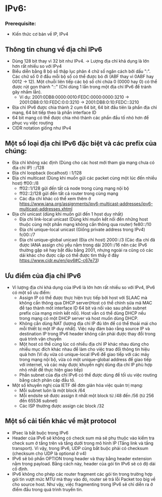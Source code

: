 # IPv6:
### Prerequisite: 
- Kiến thức cơ bản về IP, IPv4
## Thông tin chung về địa chỉ IPv6
- Dùng 128 bit thay vì 32 bit như IPv4. -> Lượng địa chỉ khả dụng là lớn hơn rất nhiều so với IPv4
- Biểu diễn bằng 8 bộ số thập lục phân 4 chữ số ngăn cách bởi dấu ":". Các chữ số 0 ở đầu mỗi bộ số có thể được bỏ đi (ABF thay vì 0ABF hay 0012 -> 12). Một chuỗi liên tiếp các bộ số chỉ chứa 0 (0000 hay 0) có thể được rút gọn thành "::" (Chỉ dùng 1 lần trong một địa chỉ IPv6 để tránh gây nhầm lẫn).
  - Ví dụ: 2001:0DB8:0000:0010:FEDC:0000:0000:3210 -> 2001:DB8:0:10:FEDC:0:0:3210 -> 2001:DB8:0:10:FEDC::3210 
- Địa chỉ IPv6 được chia thành 2 cụm 64 bit, 64 bit đầu tiên là phần địa chỉ mạng, 64 bit tiếp theo là phần interface ID 
- 64 bit mạng có thể được chia nhỏ thành các phần đầu tố nhỏ hơn để phục vụ việc routing
- CIDR notation giống như IPv4
 
## Một số loại địa chỉ IPv6 đặc biệt và các prefix của chúng:
  - Địa chỉ không xác định (Dùng cho các host mới tham gia mạng chưa có địa chỉ IP) ::/128 
  - Địa chỉ loopback (localhost) ::1/128
  - Địa chỉ multicast (Dùng khi muốn gửi các packet cùng một lúc đến nhiều host) ff00::/8
    - ff02::1/128 gửi đến tất cả node trong cùng mạng nội bộ
    - ff02::2/128 gửi đến tất cả router trong cùng mạng 
    - Các địa chỉ khác có thể xem thêm ở https://www.iana.org/assignments/ipv6-multicast-addresses/ipv6-multicast-addresses.xhtml	
  - Địa chỉ unicast (dùng khi muốn gửi đến 1 host duy nhất)
    - Địa chỉ link-local unicast (Dùng khi muốn kết nối đến những host thuộc cùng một phần mạng không cần thông qua router) fe80::/10
    - Địa chỉ unique-local unicast (Giống private address trong IPv4) fc00::/7
    - Địa chỉ unique-global unicast (Địa chỉ host) 2000::/3 (Các địa chỉ đã được IANA assign chủ yếu nằm trong dải 2001::/16 nên các IPv6 thường gặp sẽ hay bắt đầu bằng 2001, nhưng ngoài ra cũng có các dải khác cho được cấp có thể được tìm thấy ở đây https://www.cidr.eu/en/ipv6#C-c67e73)
  
## Ưu điểm của địa chỉ IPv6
- Vì lượng địa chỉ khả dụng của IPv6 là lớn hơn rất nhiều so với IPv4, IPv6 có một số ưu điểm:
  - Assign IP có thể được thực hiện trực tiếp bởi host với SLAAC mà không cần thông qua DHCP server(Host có thể chỉnh sửa mã MAC để tạo thành môt interface ID 64 bit và nối vào sau phần subnet prefix của mạng mình kết nối). Host vẫn có thể dùng DHCP nếu trong mạng có một DHCP server và host muốn dùng DHCP.
  - Không cần dùng NAT (lượng địa chỉ IP đủ lớn để có thể thoải mái cho mỗi thiết bị một IP duy nhất). Việc này đảm bảo rằng source IP và destination IP trong IPv6 header không cần phải được thay đổi trong quá trình vận chuyển
  - Một host có thể cùng lúc có nhiều địa chỉ IP khác nhau dùng cho nhiều mục đích khác nhau để làm cho việc trao đổi thông tin hiệu quả hơn (Ví dụ vừa có unique-local IPv6 để giao tiếp với các máy trong mạng nội bộ, vừa có một unique-global address để giao tiếp với internet, và các máy được khuyến nghị dùng địa chỉ IP phù hợp nhỏ nhất để thực hiện giao tiếp)
  - Phần subnet của địa chỉ IPv6 có thể được dùng để tối ưu việc routing bằng cách phân cáp đầu tố. 
- Một số khuyến nghị của IETF để đơn giản hóa việc quản trị mạng:
  - Mỗi subnet luôn là một block /64
  - Mỗi endsite sẽ được assign ít nhất một block từ /48 đến /56 (từ 256 đến 65536 subnet)
  - Các ISP thường được assign các block /32

## Một số cải tiến khác về mặt protocol
- IPsec là bắt buộc trong IPv6
- Header của IPv6 sẽ không có check sum mà sẽ phụ thuộc vào kiểm tra check sum ở tầng trên và tầng dưới trong mô hình IP (Tầng link và tầng transport). Vì vậy, trong IPv6, UDP cũng bắt buộc phải có checksum (checksum cho UDP là optional ở v4)
- IPv6 sẽ bỏ phần OPTION trong header và thay bằng header extension nằm trong payload. Bằng cách này, header của gói tin IPv6 sẽ có độ dài cố định.
- IPv6 không cho phép các router fragment các gói tin trong trường hợp gói tin vượt mức MTU mà thay vào đó, router sẽ trả lỗi Packet too big về cho source host. Như vậy, việc fragmenting trong IPv6 sẽ chỉ diễn ra ở điểm đầu trong quá trình truyền tin.
	
